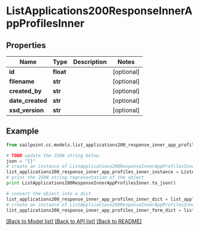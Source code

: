 # ListApplications200ResponseInnerAppProfilesInner


## Properties
Name | Type | Description | Notes
------------ | ------------- | ------------- | -------------
**id** | **float** |  | [optional] 
**filename** | **str** |  | [optional] 
**created_by** | **str** |  | [optional] 
**date_created** | **str** |  | [optional] 
**xsd_version** | **str** |  | [optional] 

## Example

```python
from sailpoint.cc.models.list_applications200_response_inner_app_profiles_inner import ListApplications200ResponseInnerAppProfilesInner

# TODO update the JSON string below
json = "{}"
# create an instance of ListApplications200ResponseInnerAppProfilesInner from a JSON string
list_applications200_response_inner_app_profiles_inner_instance = ListApplications200ResponseInnerAppProfilesInner.from_json(json)
# print the JSON string representation of the object
print ListApplications200ResponseInnerAppProfilesInner.to_json()

# convert the object into a dict
list_applications200_response_inner_app_profiles_inner_dict = list_applications200_response_inner_app_profiles_inner_instance.to_dict()
# create an instance of ListApplications200ResponseInnerAppProfilesInner from a dict
list_applications200_response_inner_app_profiles_inner_form_dict = list_applications200_response_inner_app_profiles_inner.from_dict(list_applications200_response_inner_app_profiles_inner_dict)
```
[[Back to Model list]](../README.md#documentation-for-models) [[Back to API list]](../README.md#documentation-for-api-endpoints) [[Back to README]](../README.md)


